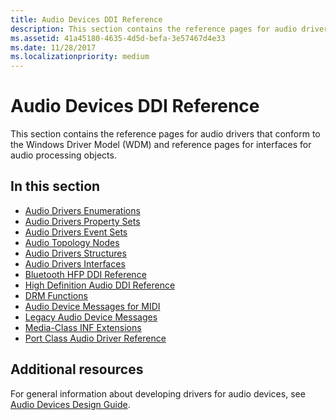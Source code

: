 ```yaml
---
title: Audio Devices DDI Reference
description: This section contains the reference pages for audio drivers that conform to the Windows Driver Model (WDM) and reference pages for interfaces for audio processing objects.
ms.assetid: 41a45180-4635-4d5d-befa-3e57467d4e33
ms.date: 11/28/2017
ms.localizationpriority: medium
---
```


# Audio Devices DDI Reference


This section contains the reference pages for audio drivers that conform to the Windows Driver Model (WDM) and reference pages for interfaces for audio processing objects.

## <span id="in_this_section"></span>In this section


-   [Audio Drivers Enumerations](audio-drivers-enumerations.md)
-   [Audio Drivers Property Sets](audio-drivers-property-sets.md)
-   [Audio Drivers Event Sets](audio-drivers-event-sets.md)
-   [Audio Topology Nodes](audio-topology-nodes.md)
-   [Audio Drivers Structures](audio-drivers-structures.md)
-   [Audio Drivers Interfaces](audio-drivers-interfaces.md)
-   [Bluetooth HFP DDI Reference](bluetooth-hfp-ddi-reference.md)
-   [High Definition Audio DDI Reference](high-definition-audio-ddi-reference.md)
-   [DRM Functions](drm-functions.md)
-   [Audio Device Messages for MIDI](audio-device-messages-for-midi.md)
-   [Legacy Audio Device Messages](legacy-audio-device-messages.md)
-   [Media-Class INF Extensions](media-class-inf-extensions.md)
-   [Port Class Audio Driver Reference](port-class-audio-driver-reference.md)

## <span id="additional_resources"></span>Additional resources


For general information about developing drivers for audio devices, see [Audio Devices Design Guide](http://go.microsoft.com/fwlink/p/?LinkID=822637).

 

 






